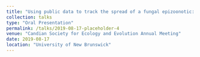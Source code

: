 ```yaml
---
title: "Using public data to track the spread of a fungal epizoonotic: Is human activity contributing to the spread of White-nose Syndrome?"
collection: talks
type: "Oral Presentation"
permalink: /talks/2019-08-17-placeholder-4
venue: "Candian Society for Ecology and Evolution Annual Meeting"
date: 2019-08-17
location: "University of New Brunswick"
---
```

